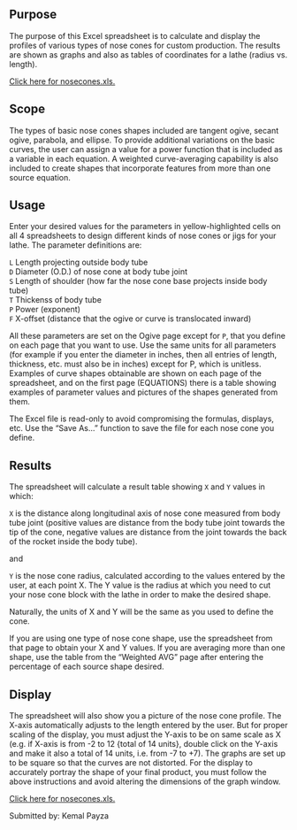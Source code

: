 ## Purpose

The purpose of this Excel spreadsheet is to calculate and display the profiles of various types of nose cones for custom production. The results are shown as graphs and also as tables of coordinates for a lathe (radius vs. length).

[Click here for nosecones.xls.](nosecones.xls)

## Scope

The types of basic nose cones shapes included are tangent ogive, secant ogive, parabola, and ellipse. To provide additional variations on the basic curves, the user can assign a value for a power function that is included as a variable in each equation. A weighted curve-averaging capability is also included to create shapes that incorporate features from more than one source equation.

## Usage

Enter your desired values for the parameters in yellow-highlighted cells on all 4 spreadsheets to design different kinds of nose cones or jigs for your lathe. The parameter definitions are:

`L` Length projecting outside body tube  
`D` Diameter (O.D.) of nose cone at body tube joint  
`S` Length of shoulder (how far the nose cone base projects inside body tube)  
`T` Thickenss of body tube  
`P` Power (exponent)  
`F` X-offset (distance that the ogive or curve is translocated inward)

All these parameters are set on the Ogive page except for `P`, that you define on each page that you want to use. Use the same units for all parameters (for example if you enter the diameter in inches, then all entries of length, thickness, etc. must also be in inches) except for P, which is unitless. Examples of curve shapes obtainable are shown on each page of the spreadsheet, and on the first page (EQUATIONS) there is a table showing examples of parameter values and pictures of the shapes generated from them.

The Excel file is read-only to avoid compromising the formulas, displays, etc. Use the “Save As…” function to save the file for each nose cone you define.

## Results

The spreadsheet will calculate a result table showing `X` and `Y` values in which:

`X` is the distance along longitudinal axis of nose cone measured from body tube joint (positive values are distance from the body tube joint towards the tip of the cone, negative values are distance from the joint towards the back of the rocket inside the body tube).

and

`Y` is the nose cone radius, calculated according to the values entered by the user, at each point X. The Y value is the radius at which you need to cut your nose cone block with the lathe in order to make the desired shape.

Naturally, the units of X and Y will be the same as you used to define the cone.

If you are using one type of nose cone shape, use the spreadsheet from that page to obtain your X and Y values. If you are averaging more than one shape, use the table from the “Weighted AVG” page after entering the percentage of each source shape desired.

## Display

The spreadsheet will also show you a picture of the nose cone profile. The X-axis automatically adjusts to the length entered by the user. But for proper scaling of the display, you must adjust the Y-axis to be on same scale as X (e.g. if X-axis is from -2 to 12 {total of 14 units}, double click on the Y-axis and make it also a total of 14 units, i.e. from -7 to +7). The graphs are set up to be square so that the curves are not distorted. For the display to accurately portray the shape of your final product, you must follow the above instructions and avoid altering the dimensions of the graph window.

[Click here for nosecones.xls.](nosecones.xls)

Submitted by: Kemal Payza

